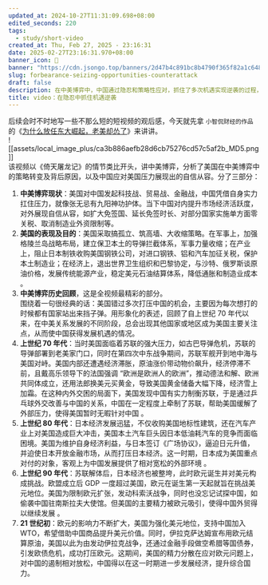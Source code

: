```yaml
---
updated_at: 2024-10-27T11:31:09.698+08:00
edited_seconds: 220
tags:
  - study/short-video
created_at: Thu, Feb 27, 2025 - 23:16:31
date: 2025-02-27T23:16:31.970+08:00
banner_icon: 🐽
banner: "https://cdn.jsongo.top/banners/2d47b4c891bc8b4790f365f82a1c6484.jpeg"
slug: forbearance-seizing-opportunities-counterattack
draft: false
description: 在中美博弈中，中国通过隐忍和策略性应对，抓住了多次机遇实现逆袭的过程，分析了美国策略的转变及其背后的原因
title: video：在隐忍中抓住机遇逆袭
---
```

 后续会时不时地写一些不那么短的短视频的观后感，今天就先拿 `小智侃财经的作品` 的《[为什么放任东大崛起，老美却怂了](https://v.douyin.com/i5jK3E5H/)》来讲讲。  
![[assets/local_image_plus/ca3b886aefb28d6cb75276cd57c5af2b_MD5.png]]  
 该视频以《倚天屠龙记》的情节类比开头，讲中美博弈，分析了美国在中美博弈中的策略转变及背后原因，以及中国应对美国压力展现出的自信从容。分了三部分：
1. **中美博弈现状**：美国对中国发起科技战、贸易战、金融战，中国凭借自身实力扛住压力，就像张无忌有九阳神功护体。当下中国对内提升市场经济活跃度，对外展现自信从容，如扩大免签国、延长免签时长、对部分国家实施单方面零关税、取消制造业外资限制等。
2. **美国的表现及目的**：美国采取搞孤立、筑高墙、大收缩策略。在军事上，加强格陵兰岛战略布局，建立保卫本土的导弹拦截体系，军事力量收缩；在产业上，阻止日本制铁收购美国钢铁公司，对进口钢铁、铝和汽车加征关税，保护本土制造业；在经济上，退出世界卫生组织和巴黎协定，与沙特、俄罗斯谈原油价格，发展传统能源产业，稳定美元石油结算体系，降低通胀和制造业成本 。
3. **中美博弈历史回顾**，这是全视频最精彩的部分。  
围绕着一句很经典的话：美国错过多次打压中国的机会，主要因为每次想打的时候都有国家站出来挡子弹。用形象化的表述，回顾了自上世纪 70 年代以来，在中美关系发展的不同阶段，总会出现其他国家或地区成为美国主要关注点，从而使中国获得发展机遇的情况。
1. **上世纪 70 年代**：当时美国面临着苏联的强大压力，如古巴导弹危机，苏联的导弹部署到老美家门口，同时在第四次中东战争期间，苏联军舰开到地中海与美国对峙。美国内部还遭遇经济滞胀，原油涨价带动物价飙升，经济停滞不前，且戴高乐领导下的法国强调 “欧洲是欧洲人的欧洲”，推动德法和解、欧洲共同体成立，还用法郎换美元买黄金，导致美国黄金储备大幅下降，经济雪上加霜。在这种内外交困的局面下，美国发现中国有实力制衡苏联，于是通过乒乓球外交改善与中国的关系，中国在一定程度上牵制了苏联，帮助美国缓解了外部压力，使得美国暂时无暇针对中国 。
2. **上世纪 80 年代**：日本经济发展迅猛，不仅收购美国地标性建筑，还在汽车产业上对美国造成巨大冲击，美国本土汽车巨头因日本低油耗汽车的竞争而面临困境。美国为维护自身经济利益，与日本签订《广场协议》，逼迫日元升值，并迫使日本开放金融市场，从而打压日本经济。这一时期，日本成为美国重点对付的对象，客观上为中国发展提供了相对宽松的外部环境 。
3. **上世纪 90 年代**：苏联解体后，日本经济也被整垮，此时欧元诞生并对美元构成挑战。欧盟成立后 GDP 一度超过美国，欧元在诞生第一天起就旨在挑战美元地位。美国为限制欧元扩张，发动科索沃战争，同时也没忘记试探中国，如偷袭中国驻南斯拉夫大使馆。但美国的主要精力被欧元吸引，使得中国外贸得以继续发展 。
4. **21 世纪初**：欧元的影响力不断扩大，美国为强化美元地位，支持中国加入 WTO，希望借助中国商品提升美元价值。同时，伊拉克萨达姆宣布用欧元结算原油，美国以此为由发动伊拉克战争，还通过金融手段做空希腊等国债券，引发欧债危机，成功打压欧元。这期间，美国的精力分散在应对欧元问题上，对中国的遏制相对放松，中国得以在这一时期进一步发展经济，提升综合国力。
